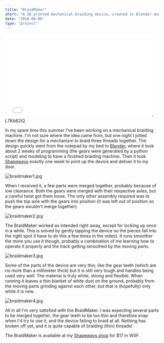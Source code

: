 ```yaml
---
title: "BraidMaker"
short: "A 3D printed mechanical braiding device, created in Blender and printed by Shapeways.com"
date: "2010-08-06"
type: "project"
---
```


<iframe width="480" height="270" src="//www.youtube.com/embed/a1" frameborder="0" allowfullscreen></iframe>-L7Kb82iQ

In my spare time this summer I've been working on a mechanical braiding machine. I'm not sure where the idea came from, but one night I jotted down the design for a mechanism to braid three threads together. The design quickly went from the notepad by my bed to [Blender](http://www.blender.org/), where it took about 2 weeks of programming (the gears were generated by a python script) and modeling to have a finished braiding machine. Then it took [Shapeways](http://www.shapeways.com/) exactly one week to print up the device and deliver it to my door.

![braidmaker1.jpg](braidmaker1.jpg)

When I received it, a few parts were merged together, probably because of low clearance. Both the gears were merged with their respective axles, but a careful twist got them loose. The only other assembly required was to push the top axle with the gears into position (it was left out of position so the gears wouldn't merge together).

![braidmaker2.jpg](braidmaker2.jpg)

The BraidMaker worked as intended right away, except for locking up once in a while. This is solved by gently tapping the device so the pieces fall into the right spot (I have to do this a few times in the video). It runs smoother the more you use it though, probably a combination of me learning how to operate it properly and the track getting smoothed by the moving parts.

![braidmaker3.jpg](braidmaker3.jpg)

Some of the parts of the device are very thin, like the gear teeth (which are no more than a millimeter thick) but it is still very tough and handles being used very well. The material is truly white, strong and flexible. When running it leaves a thin blanket of white dust on the ground, probably from the moving parts grinding against each other, but that is (hopefully) only while it is new.

![braidmaker4.jpg](braidmaker4.jpg)

All in all I'm very satisfied with the BraidMaker. I was expecting several parts to be merged together, the gear teeth to be too thin and therefore snap when I'd try to use it, and the device failing to braid at all. Nothing has broken off yet, and it is quite capable of braiding (thin) threads!

The BraidMaker is available at my [Shapeways shop](http://www.shapeways.com/shops/gundersen) for $17 in WSF.
